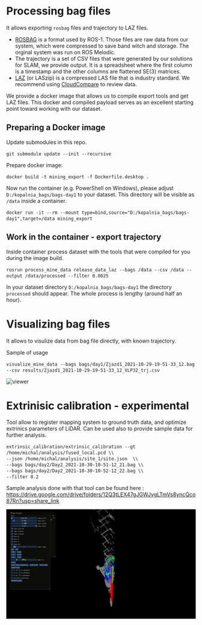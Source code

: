 # Processing bag files
It allows exporting `rosbag` files and trajectory to LAZ files.
 - [ROSBAG](http://wiki.ros.org/rosbag) is a format used by ROS-1. Those files are raw data from our system, which were compressed to save band witch and storage. The orginal system was run on ROS Melodic.
 - The trajectory is a set of CSV files that were generated by our solutions for SLAM, we provide output. 
   It is a spreadsheet where the first column is a timestamp and the other columns are flattened SE(3) matrices.
 - [LAZ](https://manifold.net/doc/mfd9/las,_laz_lidar.htm) (or LASzip) is a compressed LAS file that is industry standard. We recommend using [CloudCompare](https://github.com/cloudcompare/cloudcompare) to review data. 

We provide a docker image that allows us to compile export tools and get LAZ files.
This docker and compiled payload serves as an excellent starting point toward working with our dataset.

## Preparing a Docker image
Update submodules in this repo.
```
git submodule update --init --recursive
```
Prepare docker image:
```
docker build -t mining_export -f Dockerfile.desktop .
```
Now run the container (e.g. PowerShell on Windows), please adjust `D:/kopalnia_bags/bags-day1` to your dataset.
This directory will be visible as `/data` inside a container.
```
docker run -it --rm --mount type=bind,source="D:/kopalnia_bags/bags-day1",target=/data mining_export
```

## Work in the container - export trajectory
Inside container process dataset with the tools that were compiled for you during the image build.
```
rosrun process_mine_data release_data_laz --bags /data --csv /data --output /data/processed --filter 0.0025
```
In your dataset directory `D:/kopalnia_bags/bags-day1` the directory `processed` should appear.
The whole process is lengthy (around half an hour).

# Visualizing bag files

It allows to visulize data from bag file directly, with known trajectory.

Sample of usage
```
visualize_mine_data --bags bags/day1/Zjazd1_2021-10-29-19-51-33_12.bag --csv results/Zjazd1_2021-10-29-19-51-33_12_VLP32_trj.csv
```
![viewer](docs/viewer.gif)

# Extrinisic calibration - experimental

Tool allow to register mapping system to ground truth data, and optimize extrinics parameters of LiDAR.
Can be used also to provide sample data for further analysis. 
```
extrinsic_calibration/extrinsic_calibration --gt /home/michal/analysis/fused_local.pcd \\
--json /home/michal/analysis/site_1/site.json  \\
--bags bags/day2/Day2_2021-10-30-10-51-12_21.bag \\
--bags bags/day2/Day2_2021-10-30-10-52-12_22.bag \\
--filter 0.2
```
Sample analysis done with that tool can be found here : https://drive.google.com/drive/folders/12Q3tLEX47gJGWJvgLTmVs8yncQco87Rn?usp=share_link

![viewer](docs/calibrator.gif)